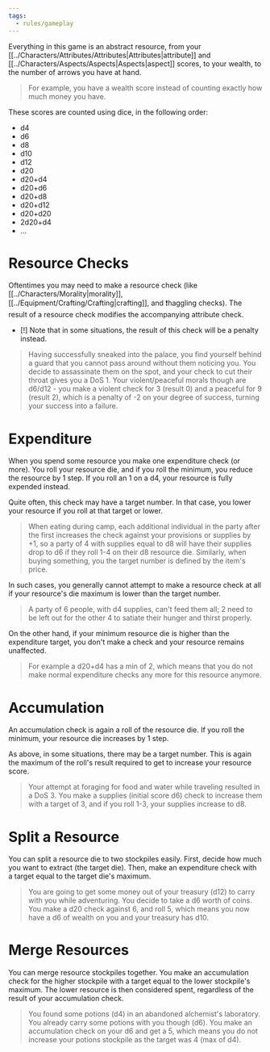 ```yaml
---
tags:
  - rules/gameplay
---
```

Everything in this game is an abstract resource, from your [[../Characters/Attributes/Attributes|Attributes|attribute]] and [[../Characters/Aspects/Aspects|Aspects|aspect]] scores, to your wealth, to the number of arrows you have at hand.
> For example, you have a wealth score instead of counting exactly how much money you have.

These scores are counted using dice, in the following order:
- d4
- d6
- d8
- d10
- d12
- d20
- d20+d4
- d20+d6
- d20+d8
- d20+d12
- d20+d20
- 2d20+d4
- …

# Resource Checks
Oftentimes you may need to make a resource check (like [[../Characters/Morality|morality]], [[../Equipment/Crafting/Crafting|crafting]], and ❗haggling checks). The result of a resource check modifies the accompanying attribute check.
- [!] Note that in some situations, the result of this check will be a penalty instead.

> Having successfully sneaked into the palace, you find yourself behind a guard that you cannot pass around without them noticing you. You decide to assassinate them on the spot, and your check to cut their throat gives you a DoS 1. Your violent/peaceful morals though are d6/d12 - you make a violent check for 3 (result 0) and a peaceful for 9 (result 2), which is a penalty of -2 on your degree of success, turning your success into a failure.

# Expenditure
When you spend some resource you make one expenditure check (or more). You roll your resource die, and if you roll the minimum, you reduce the resource by 1 step. If you roll an 1 on a d4, your resource is fully expended instead.

Quite often, this check may have a target number. In that case, you lower your resource if you roll at that target or lower.
> When eating during camp, each additional individual in the party after the first increases the check against your provisions or supplies by +1, so a party of 4 with supplies equal to d8 will have their supplies drop to d6 if they roll 1-4 on their d8 resource die. Similarly, when buying something, you the target number is defined by the item's price.

In such cases, you generally cannot attempt to make a resource check at all if your resource's die maximum is lower than the target number.
> A party of 6 people, with d4 supplies, can't feed them all; 2 need to be left out for the other 4 to satiate their hunger and thirst properly.

On the other hand, if your minimum resource die is higher than the expenditure target, you don't make a check and your resource remains unaffected.
> For example a d20+d4 has a min of 2, which means that you do not make normal expenditure checks any more for this resource anymore.

# Accumulation
An accumulation check is again a roll of the resource die. If you roll the minimum, your resource die increases by 1 step.

As above, in some situations, there may be a target number. This is again the maximum of the roll's result required to get to increase your resource score.
> Your attempt at foraging for food and water while traveling resulted in a DoS 3. You make a supplies (initial score d6) check to increase them with a target of 3, and if you roll 1-3, your supplies increase to d8.

# Split a Resource
You can split a resource die to two stockpiles easily. First, decide how much you want to extract (the target die). Then, make an expenditure check with a target equal to the target die's maximum.
> You are going to get some money out of your treasury (d12) to carry with you while adventuring. You decide to take a d6 worth of coins. You make a d20 check against 6, and roll 5, which means you now have a d6 of wealth on you and your treasury has d10.

# Merge Resources
You can merge resource stockpiles together. You make an accumulation check for the higher stockpile with a target equal to the lower stockpile's maximum. The lower resource is then considered spent, regardless of the result of your accumulation check.
> You found some potions (d4) in an abandoned alchemist's laboratory. You already carry some potions with you though (d6). You make an accumulation check on your d6 and get a 5, which means you do not increase your potions stockpile as the target was 4 (max of d4).

